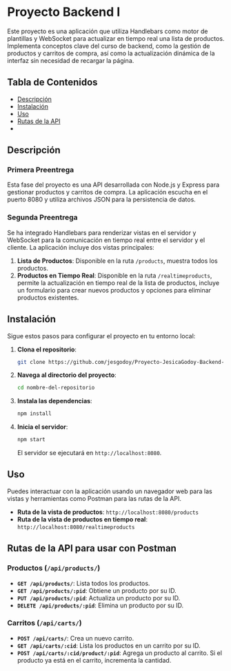 # Proyecto Backend I

Este proyecto es una aplicación que utiliza Handlebars como motor de plantillas y WebSocket para actualizar en tiempo real una lista de productos. Implementa conceptos clave del curso de backend, como la gestión de productos y carritos de compra, así como la actualización dinámica de la interfaz sin necesidad de recargar la página.

## Tabla de Contenidos

- [Descripción](#descripción)
- [Instalación](#instalación)
- [Uso](#uso)
- [Rutas de la API](#rutas-de-la-api)
- 

## Descripción

### Primera Preentrega

Esta fase del proyecto es una API desarrollada con Node.js y Express para gestionar productos y carritos de compra. La aplicación escucha en el puerto 8080 y utiliza archivos JSON para la persistencia de datos.

### Segunda Preentrega

Se ha integrado Handlebars para renderizar vistas en el servidor y WebSocket para la comunicación en tiempo real entre el servidor y el cliente. La aplicación incluye dos vistas principales:

1. **Lista de Productos**: Disponible en la ruta `/products`, muestra todos los productos.
2. **Productos en Tiempo Real**: Disponible en la ruta `/realtimeproducts`, permite la actualización en tiempo real de la lista de productos, incluye un formulario para crear nuevos productos y opciones para eliminar productos existentes.

## Instalación

Sigue estos pasos para configurar el proyecto en tu entorno local:

1. **Clona el repositorio**:
    ```bash
    git clone https://github.com/jesgodoy/Proyecto-JesicaGodoy-Backend-I.git
    ```

2. **Navega al directorio del proyecto**:
    ```bash
    cd nombre-del-repositorio
    ```

3. **Instala las dependencias**:
    ```bash
    npm install
    ```

4. **Inicia el servidor**:
    ```bash
    npm start
    ```

   El servidor se ejecutará en `http://localhost:8080`.

## Uso
Puedes interactuar con la aplicación usando un navegador web para las vistas y herramientas como Postman para las rutas de la API.

- **Ruta de la vista de productos**: `http://localhost:8080/products`
- **Ruta de la vista de productos en tiempo real**: `http://localhost:8080/realtimeproducts` 

## Rutas de la API para usar con Postman

### Productos (`/api/products/`)

- **`GET /api/products/`**: Lista todos los productos.
- **`GET /api/products/:pid`**: Obtiene un producto por su ID. 
- **`PUT /api/products/:pid`**: Actualiza un producto por su ID. 
- **`DELETE /api/products/:pid`**: Elimina un producto por su ID.

### Carritos (`/api/carts/`)

- **`POST /api/carts/`**: Crea un nuevo carrito.
- **`GET /api/carts/:cid`**: Lista los productos en un carrito por su ID.
- **`POST /api/carts/:cid/product/:pid`**: Agrega un producto al carrito. Si el producto ya está en el carrito, incrementa la cantidad.


